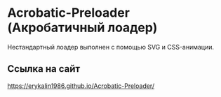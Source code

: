 # Acrobatic-Preloader (Акробатичный лоадер)

Нестандартный лоадер выполнен с помощью SVG и CSS-анимации.

## Ссылка на сайт
https://erykalin1986.github.io/Acrobatic-Preloader/
